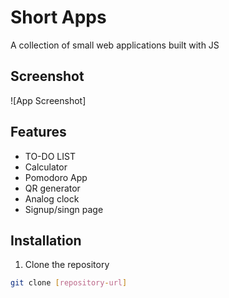 # Short Apps

A collection of small web applications built with JS

## Screenshot

![App Screenshot]

## Features

- TO-DO LIST
- Calculator
- Pomodoro App
- QR generator
- Analog clock
- Signup/singn page

## Installation

1. Clone the repository
```bash
git clone [repository-url]
```

```




